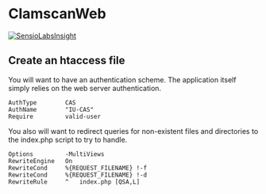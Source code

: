 # ClamscanWeb
[![SensioLabsInsight](https://insight.sensiolabs.com/projects/84f55dde-0257-457d-8e78-ee84235baa16/mini.png)](https://insight.sensiolabs.com/projects/84f55dde-0257-457d-8e78-ee84235baa16)

## Create an htaccess file
You will want to have an authentication scheme. The application itself simply relies on the web server authentication.
```ApacheConf
AuthType        CAS
AuthName        "IU-CAS"
Require         valid-user
```

You also will want to redirect queries for non-existent files and directories to
the index.php script to try to handle.
```ApacheConf
Options         -MultiViews
RewriteEngine   On
RewriteCond     %{REQUEST_FILENAME} !-f
RewriteCond     %{REQUEST_FILENAME} !-d
RewriteRule     ^   index.php [QSA,L]
```